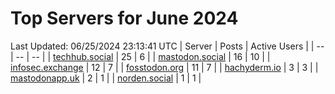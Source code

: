 # Top Servers for June 2024
Last Updated: 06/25/2024 23:13:41 UTC
| Server | Posts | Active Users |
| -- | -- | -- |
| [techhub.social](https://techhub.social/tags/PowerShell) | 25 | 6 |
| [mastodon.social](https://mastodon.social/tags/PowerShell) | 16 | 10 |
| [infosec.exchange](https://infosec.exchange/tags/PowerShell) | 12 | 7 |
| [fosstodon.org](https://fosstodon.org/tags/PowerShell) | 11 | 7 |
| [hachyderm.io](https://hachyderm.io/tags/PowerShell) | 3 | 3 |
| [mastodonapp.uk](https://mastodonapp.uk/tags/PowerShell) | 2 | 1 |
| [norden.social](https://norden.social/tags/PowerShell) | 1 | 1 |
